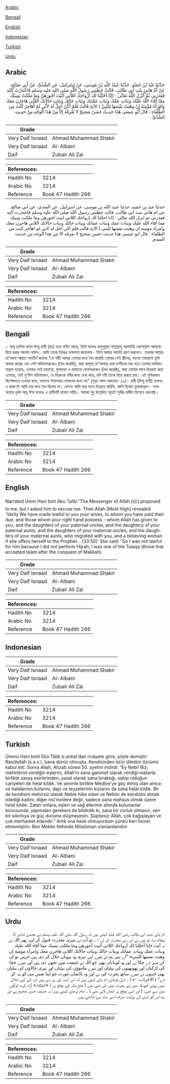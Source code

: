 [Arabic](#arabic)

[Bengali](#bengali)

[English](#english)

[Indonesian](#indonesian)

[Turkish](#turkish)

[Urdu](#urdu)

## Arabic


<div dir="rtl" lang="ar" style={{fontSize:'larger',backgroundColor:'#f8f9fa',padding:20}}>
حَدَّثَنَا عَبْدُ بْنُ حُمَيْدٍ، حَدَّثَنَا عُبَيْدُ اللَّهِ بْنُ مُوسَى، عَنْ إِسْرَائِيلَ، عَنِ السُّدِّيِّ، عَنْ أَبِي صَالِحٍ، عَنْ أُمِّ هَانِئٍ بِنْتِ أَبِي طَالِبٍ، قَالَتْ خَطَبَنِي رَسُولُ اللَّهِ صلى الله عليه وسلم فَاعْتَذَرْتُ إِلَيْهِ فَعَذَرَنِي ثُمَّ أَنْزَلَ اللَّهُ تَعَالَى ‏:‏ ‏(‏إنَّا أَحْلَلْنَا لَكَ أَزْوَاجَكَ اللاَّتِي آتَيْتَ أُجُورَهُنَّ وَمَا مَلَكَتْ يَمِينُكَ مِمَّا أَفَاءَ اللَّهُ عَلَيْكَ وَبَنَاتِ عَمِّكَ وَبَنَاتِ عَمَّاتِكَ وَبَنَاتِ خَالِكَ وَبَنَاتِ خَالاَتِكَ اللاَّتِي هَاجَرْنَ مَعَكَ وَامْرَأَةً مُؤْمِنَةً إِنْ وَهَبَتْ نَفْسَهَا لِلنَّبِيِّ ‏)‏ الآيَةَ قَالَتْ فَلَمْ أَكُنْ أَحِلُّ لَهُ لأَنِّي لَمْ أُهَاجِرْ كُنْتُ مِنَ الطُّلَقَاءِ ‏.‏ قَالَ أَبُو عِيسَى هَذَا حَدِيثٌ حَسَنٌ صَحِيحٌ لاَ نَعْرِفُهُ إِلاَّ مِنْ هَذَا الْوَجْهِ مِنْ حَدِيثِ السُّدِّيِّ ‏.‏
</div>
<div style={{backgroundColor:'#f8f9fa',padding:20, marginBottom: 10}}><table> <thead> <tr> <th>Grade</th> <th></th> </tr> </thead> <tbody> <tr><td>Very Daif Isnaad</td><td>Ahmad Muhammad Shakir</td></tr><tr><td>Very Daif Isnaad</td><td>Al-Albani</td></tr><tr><td>Daif</td><td>Zubair Ali Zai</td></tr></tbody></table><table> <thead> <tr> <th>References:</th> <th></th> </tr> </thead> <tbody><tr><td>Hadith No</td><td>3214</td></tr><tr><td>Arabic No</td><td>3214</td></tr><tr><td>Reference</td><td>Book 47 Hadith 266</td></tr></tbody></table></div>


<div dir="rtl" lang="ar" style={{fontSize:'larger',backgroundColor:'#f8f9fa',padding:20}}>
حدثنا عبد بن حميد، حدثنا عبيد الله بن موسى، عن اسراييل، عن السدي، عن ابي صالح، عن ام هاني بنت ابي طالب، قالت خطبني رسول الله صلى الله عليه وسلم فاعتذرت اليه فعذرني ثم انزل الله تعالى : (انا احللنا لك ازواجك اللاتي اتيت اجورهن وما ملكت يمينك مما افاء الله عليك وبنات عمك وبنات عماتك وبنات خالك وبنات خالاتك اللاتي هاجرن معك وامراة مومنة ان وهبت نفسها للنبي ) الاية قالت فلم اكن احل له لاني لم اهاجر كنت من الطلقاء . قال ابو عيسى هذا حديث حسن صحيح لا نعرفه الا من هذا الوجه من حديث السدي
</div>
<div style={{backgroundColor:'#f8f9fa',padding:20, marginBottom: 10}}><table> <thead> <tr> <th>Grade</th> <th></th> </tr> </thead> <tbody> <tr><td>Very Daif Isnaad</td><td>Ahmad Muhammad Shakir</td></tr><tr><td>Very Daif Isnaad</td><td>Al-Albani</td></tr><tr><td>Daif</td><td>Zubair Ali Zai</td></tr></tbody></table><table> <thead> <tr> <th>References:</th> <th></th> </tr> </thead> <tbody><tr><td>Hadith No</td><td>3214</td></tr><tr><td>Arabic No</td><td>3214</td></tr><tr><td>Reference</td><td>Book 47 Hadith 266</td></tr></tbody></table></div>

## Bengali


<div dir="ltr" lang="bn" style={{fontSize:'larger',backgroundColor:'#f8f9fa',padding:20}}>
। আবূ তালিব-কন্যা উম্মু হানী (রাঃ) হতে বর্ণিত আছে, তিনি বলেনঃ রাসূলুল্লাহ সাল্লাল্লাহু আলাইহি ওয়াসাল্লাম আমাকে বিয়ে করার পয়গাম পাঠান। আমি তাকে নিজের অক্ষমতা জানালাম। তিনি আমার আপত্তি গ্রহণ করলেন। তারপর আল্লাহ তা'আলা আয়াত অবতীর্ণ করেনঃ “হে নবী! আমরা তোমার জন্য বৈধ করেছি তোমার সেই স্ত্রীদের, যাদের মোহরানা তুমি আদায় করেছ এবং সেই মহিলাদেরকেও (বৈধ করেছি), যারা আল্লাহ্ তা'আলার দেয়া দাসীদের মধ্য হতে তোমার মালিকানাভুক্ত হয়েছে, তোমার সেই চাচাতো, ফুফাতো ও মামাতো বোনদেরকেও (বৈধ করেছি), যারা তোমার সাথে হিযরাত করে এসেছে, সেই মু'মিন মহিলাকেও, যে নিজেকে নবীর জন্য হেবা করে, যদি নবী তাকে বিয়ে করতে চায়। এই সুবিধাদান বিশেষভাবে তোমার জন্য, অন্যান্য ঈমানদার লোকদের জন্য নয়" (সূরাঃ আল-আহযাব- ৫০)। রাবী (উম্মু হানী) বলেনঃ এ কারণেই আমি তার জন্য বৈধ ছিলাম না। কেননা আমি তার সাথে হিযরাত করিনি, আমি ছিলাম তুলাকাভুক্ত। সনদ অত্যন্ত দুর্বল আবূ ঈসা বলেনঃ এ হাদীসটি হাসান সহীহ। আমরা শুধু উল্লেখিত সূত্রেই সুদ্দীর হাদীস হিসেবে জেনেছি।
</div>
<div style={{backgroundColor:'#f8f9fa',padding:20, marginBottom: 10}}><table> <thead> <tr> <th>Grade</th> <th></th> </tr> </thead> <tbody> <tr><td>Very Daif Isnaad</td><td>Ahmad Muhammad Shakir</td></tr><tr><td>Very Daif Isnaad</td><td>Al-Albani</td></tr><tr><td>Daif</td><td>Zubair Ali Zai</td></tr></tbody></table><table> <thead> <tr> <th>References:</th> <th></th> </tr> </thead> <tbody><tr><td>Hadith No</td><td>3214</td></tr><tr><td>Arabic No</td><td>3214</td></tr><tr><td>Reference</td><td>Book 47 Hadith 266</td></tr></tbody></table></div>

## English


<div dir="ltr" lang="en" style={{fontSize:'larger',backgroundColor:'#f8f9fa',padding:20}}>
Narrated Umm Hani bint Abu Talib:"The Messenger of Allah (ﷺ) proposed to me, but I asked him to excuse me. Then Allah [Most High] revealed: 'Verily We have made lawful to you your wives, to whom you have paid their due, and those whom your right hand possess - whom Allah has given to you, and the daughters of your paternal uncles, and the daughters of your paternal aunts, and the daughters of your maternal uncles, and the daughters of your maternal aunts, who migrated with you, and a believing woman if she offers herself to the Prophet... (33:50)' She said: "So I was not lawful for him because I did not perform Hijrah; I was one of the Tulaqa (those that accepted Islam after the conquest of Makkah)
</div>
<div style={{backgroundColor:'#f8f9fa',padding:20, marginBottom: 10}}><table> <thead> <tr> <th>Grade</th> <th></th> </tr> </thead> <tbody> <tr><td>Very Daif Isnaad</td><td>Ahmad Muhammad Shakir</td></tr><tr><td>Very Daif Isnaad</td><td>Al-Albani</td></tr><tr><td>Daif</td><td>Zubair Ali Zai</td></tr></tbody></table><table> <thead> <tr> <th>References:</th> <th></th> </tr> </thead> <tbody><tr><td>Hadith No</td><td>3214</td></tr><tr><td>Arabic No</td><td>3214</td></tr><tr><td>Reference</td><td>Book 47 Hadith 266</td></tr></tbody></table></div>

## Indonesian


<div dir="ltr" lang="id" style={{fontSize:'larger',backgroundColor:'#f8f9fa',padding:20}}>

</div>
<div style={{backgroundColor:'#f8f9fa',padding:20, marginBottom: 10}}><table> <thead> <tr> <th>Grade</th> <th></th> </tr> </thead> <tbody> <tr><td>Very Daif Isnaad</td><td>Ahmad Muhammad Shakir</td></tr><tr><td>Very Daif Isnaad</td><td>Al-Albani</td></tr><tr><td>Daif</td><td>Zubair Ali Zai</td></tr></tbody></table><table> <thead> <tr> <th>References:</th> <th></th> </tr> </thead> <tbody><tr><td>Hadith No</td><td>3214</td></tr><tr><td>Arabic No</td><td>3214</td></tr><tr><td>Reference</td><td>Book 47 Hadith 266</td></tr></tbody></table></div>

## Turkish


<div dir="ltr" lang="tr" style={{fontSize:'larger',backgroundColor:'#f8f9fa',padding:20}}>
Ümmü Hani binti Ebû Tâlib (r.anha)’dan rivâyete göre, şöyle demiştir: Rasûlullah (s.a.v.), bana dünür olmuştu. Kendisinden özür diledim özrümü kabul etti. Sonra Allah, Ahzab sûresi 50. ayetini indirdi: “Ey Nebi! Biz; mehirlerini verdiğin eşlerini, Allah’ın sana ganimet olarak verdiği mallarla birlikte savaş esirlerinden; yasal olarak sana bıraktığı, sahip olduğun cariyeleri de helal kıldık. Ve seninle birlikte Medîne’ye göç etmiş olan amca ve halalarının kızlarını, dayı ve teyzelerinin kızlarını da sana helal kıldık. Bir de kendisini mehirsiz olarak Nebie hibe eden ve Nebiin de kendisini almak istediği kadını, diğer mü’minlere değil, sadece sana mahsus olmak üzere helal kıldık. Zaten onlara, eşleri ve sağ ellerinin altında bulunanlar konusunda, yapmaları gerekeni de bildirdik ki, sana bir zorluk olmasın, sen bir sıkıntıya ve güç duruma düşmeyesin. Şüphesiz Allah, çok bağışlayan ve çok merhamet edendir.” Artık ona helal olmuyordum çünkü ben hicret etmemiştim. Ben Mekke fethinde Müslüman olanlardandım
</div>
<div style={{backgroundColor:'#f8f9fa',padding:20, marginBottom: 10}}><table> <thead> <tr> <th>Grade</th> <th></th> </tr> </thead> <tbody> <tr><td>Very Daif Isnaad</td><td>Ahmad Muhammad Shakir</td></tr><tr><td>Very Daif Isnaad</td><td>Al-Albani</td></tr><tr><td>Daif</td><td>Zubair Ali Zai</td></tr></tbody></table><table> <thead> <tr> <th>References:</th> <th></th> </tr> </thead> <tbody><tr><td>Hadith No</td><td>3214</td></tr><tr><td>Arabic No</td><td>3214</td></tr><tr><td>Reference</td><td>Book 47 Hadith 266</td></tr></tbody></table></div>

## Urdu


<div dir="rtl" lang="ur" style={{fontSize:'larger',backgroundColor:'#f8f9fa',padding:20}}>
ام ہانی بنت ابی طالب رضی الله عنہا کہتی ہیں کہ رسول اللہ صلی اللہ علیہ وسلم نے مجھے شادی کا پیغام دیا، تو میں نے آپ سے معذرت کر لی ۱؎ تو آپ نے میری معذرت قبول کر لی، پھر اللہ نے یہ آیت «إنا أحللنا لك أزواجك اللاتي آتيت أجورهن وما ملكت يمينك مما أفاء الله عليك وبنات عمك وبنات عماتك وبنات خالك وبنات خالاتك اللاتي هاجرن معك وامرأة مؤمنة إن وهبت نفسها للنبي» ”اے نبی ہم نے تیرے لیے تیری وہ بیویاں حلال کر دی ہیں جنہیں تو ان کے مہر دے چکا ہے اور وہ لونڈیاں بھی جو اللہ نے غنیمت میں تجھے دی ہیں اور تیرے چچا کی لڑکیاں اور پھوپھیوں کی بیٹیاں اور تیرے ماموؤں کی بیٹیاں اور تیری خالاؤں کی بیٹیاں بھی جنہوں نے تیرے ساتھ ہجرت کی ہے اور وہ باایمان عورت جو اپنا نفس نبی کو ہبہ کر دے“ ( الاحزاب: ۵۰ ) ، نازل فرمائی ام ہانی کہتی ہیں کہ اس آیت کی رو سے میں آپ کے لیے حلال نہیں ہوئی کیونکہ میں نے ہجرت نہیں کی تھی میں ( فتح مکہ کے موقع پر ) «الطلقاء» آزاد کردہ لوگوں میں سے تھی، ( اور اسی موقع پر ایمان لائی تھی ) ۔ امام ترمذی کہتے ہیں: یہ حدیث حسن صحیح ہے اور ہم اس کو سُدّی کی روایت صرف اسی سند سے جانتے ہیں۔
</div>
<div style={{backgroundColor:'#f8f9fa',padding:20, marginBottom: 10}}><table> <thead> <tr> <th>Grade</th> <th></th> </tr> </thead> <tbody> <tr><td>Very Daif Isnaad</td><td>Ahmad Muhammad Shakir</td></tr><tr><td>Very Daif Isnaad</td><td>Al-Albani</td></tr><tr><td>Daif</td><td>Zubair Ali Zai</td></tr></tbody></table><table> <thead> <tr> <th>References:</th> <th></th> </tr> </thead> <tbody><tr><td>Hadith No</td><td>3214</td></tr><tr><td>Arabic No</td><td>3214</td></tr><tr><td>Reference</td><td>Book 47 Hadith 266</td></tr></tbody></table></div>